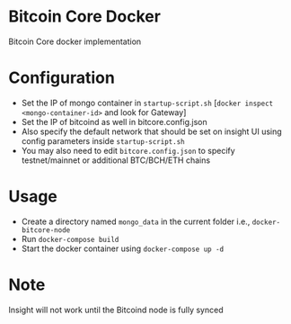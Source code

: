 # Bitcoin Core Docker
Bitcoin Core docker implementation

# Configuration
 - Set the IP of mongo container in ```startup-script.sh``` [```docker inspect <mongo-container-id>``` and look for Gateway]
 - Set the IP of bitcoind as well in bitcore.config.json
 - Also specify the default network that should be set on insight UI using config parameters inside ```startup-script.sh```
 - You may also need to edit ```bitcore.config.json``` to specify testnet/mainnet or additional BTC/BCH/ETH chains

# Usage
 - Create a directory named ```mongo_data``` in the current folder i.e., ```docker-bitcore-node```
 - Run ```docker-compose build```
 - Start the docker container using ```docker-compose up -d```

# Note
Insight will not work until the Bitcoind node is fully synced